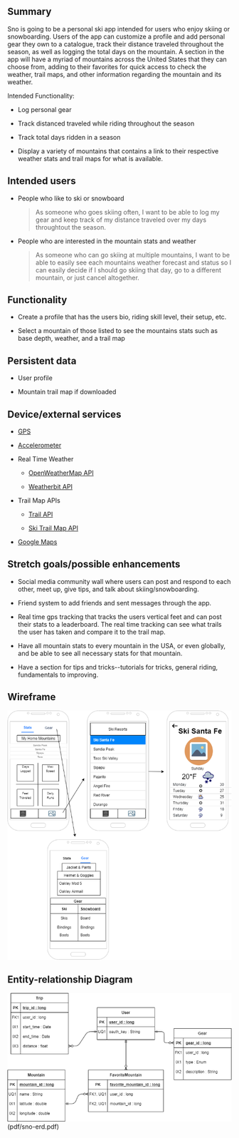 ## Summary

Sno is going to be a personal ski app intended for users who enjoy skiing or snowboarding. Users of the app can customize a profile and add personal gear they own to a catalogue, track their distance traveled throughout the season, as well as logging the total days on the mountain. 
A section in the app will have a myriad of mountains across the United States that they can choose from, adding to their favorites for quick access to check the weather, trail maps, and other information regarding the mountain and its weather.

Intended Functionality:

  * Log personal gear
	
  * Track distanced traveled while riding throughout the season
	
  * Track total days ridden in a season
	
  * Display a variety of mountains that contains a link to their respective weather stats and trail maps for what is available.

## Intended users

* People who like to ski or snowboard

    > As someone who goes skiing often, I want to be able to log my gear and keep track of my distance traveled over my days throughtout the season.

* People who are interested in the mountain stats and weather

    > As someone who can go skiing at multiple mountains, I want to be able to easily see each mountains weather forecast and status so I can easily decide if I should go skiing that day, go to a different mountain, or just cancel altogether.

## Functionality

* Create a profile that has the users bio, riding skill level, their setup, etc.

* Select a mountain of those listed to see the mountains stats such as base depth, weather, and a trail map

## Persistent data

* User profile

* Mountain trail map if downloaded
    
## Device/external services

* <a href="https://developer.android.com/training/location">GPS</a>

* <a href="https://developer.android.com/guide/topics/sensors/sensors_overview">Accelerometer</a>

* Real Time Weather

    * <a href="https://rapidapi.com/community/api/open-weather-map">OpenWeatherMap API</a>
	
	* <a href="https://rapidapi.com/weatherbit/api/weather">Weatherbit API</a>
	
* Trail Map APIs
	
	* <a href="https://rapidapi.com/trailapi/api/trailapi">Trail API</a>

	* <a href="https://www.powderproject.com/data">Ski Trail Map API</a>

* <a href="https://cloud.google.com/maps-platform/products">Google Maps</a>

## Stretch goals/possible enhancements 

* Social media community wall where users can post and respond to each other, meet up, give tips, and talk about skiing/snowboarding.

* Friend system to add friends and sent messages through the app.

* Real time gps tracking that tracks the users vertical feet and can post their stats to a leaderboard. The real time tracking can see what trails the user has taken and compare it to the trail map.

* Have all mountain stats to every mountain in the USA, or even globally, and be able to see all necessary stats for that mountain.

* Have a section for tips and tricks--tutorials for tricks, general riding, fundamentals to improving.

## Wireframe

[![![Sno Wireframe](img/sno-wireframe.png)](img/sno-wireframe.png)](pdf/sno-wireframe.pdf)

## Entity-relationship Diagram

[![Sno ERD](img/sno-erd.png)](img/sno-erd.png)(pdf/sno-erd.pdf)